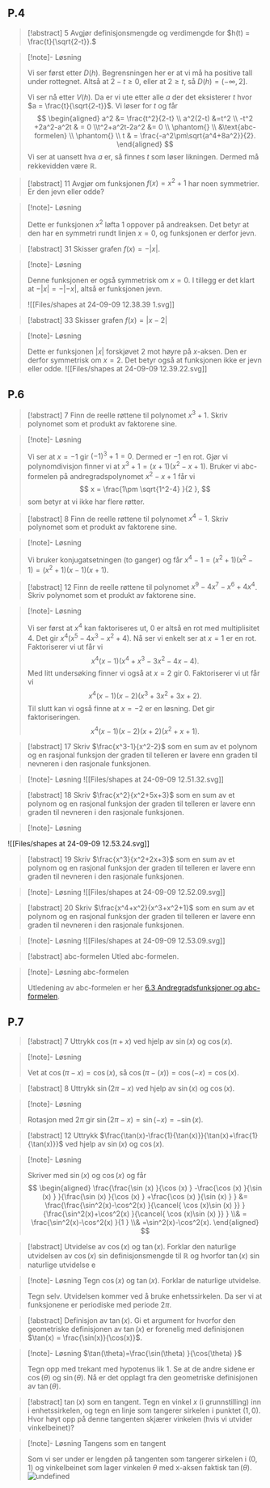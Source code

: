## P.4


> [!abstract] 5
> Avgjør definisjonsmengde og verdimengde for $h(t) = \frac{t}{\sqrt{2-t}}.$

> [!note]- Løsning
>
> 
> Vi ser først etter $D(h)$. Begrensningen her er at vi må ha positive tall under rottegnet. Altså at $2-t \geq 0$, eller at $2\geq t$, så $D(h)=(-\infty,2]$.
> 
> Vi ser nå etter $V(h)$. Da er vi ute etter alle $a$ der det eksisterer $t$ hvor $a = \frac{t}{\sqrt{2-t}}$. Vi løser for $t$ og får
> $$
> \begin{aligned} 
>   a^2  &= \frac{t^2}{2-t} \\ a^2(2-t) &=t^2 \\ -t^2 +2a^2-a^2t & = 0 \\t^2+a^2t-2a^2 &= 0 \\ \phantom{} \\ &\text{abc-formelen} \\ \phantom{} \\ t & = \frac{-a^2\pm\sqrt{a^4+8a^2}}{2}. 
> \end{aligned} 
> $$
> Vi ser at uansett hva $a$ er, så finnes $t$ som løser likningen. Dermed må rekkevidden være $\mathbb{R}$.
> 

> [!abstract] 11
> Avgjør om funksjonen $f(x) = x^2+1$ har noen symmetrier. Er den jevn eller odde?

> [!note]- Løsning
>
> 
> 
> Dette er funksjonen $x^2$ løfta 1 oppover på andreaksen. Det betyr at den har en symmetri rundt linjen $x=0$, og funksjonen er derfor jevn.
> 

> [!abstract] 31
> Skisser grafen $f(x) = -|x|$.

> [!note]- Løsning
>
> Denne funksjonen er også symmetrisk om $x=0$. I tillegg er det klart at $-|x| = -|-x|$, altså er funksjonen jevn.
> 
> ![[Files/shapes at 24-09-09 12.38.39 1.svg]]



> [!abstract] 33
> Skisser grafen $f(x) = |x-2|$

> [!note]- Løsning
>
> 
> 
> Dette er funksjonen $|x|$ forskjøvet $2$ mot høyre på $x$-aksen. Den er derfor symmetrisk om $x=2$. Det betyr også at funksjonen ikke er jevn eller odde. 
> ![[Files/shapes at 24-09-09 12.39.22.svg]]
> 
## P.6


> [!abstract] 7
> Finn de reelle røttene til polynomet $x^3+1$. Skriv polynomet som et produkt av faktorene sine.

> [!note]- Løsning
>
> 
> 
> Vi ser at $x=-1$ gir $(-1)^3+1 = 0$. Dermed er $-1$ en rot. Gjør vi polynomdivisjon finner vi at $x^3+1 = (x+1)(x^2-x+1)$. Bruker vi abc-formelen på andregradspolynomet $x^2-x+1$ får vi
> $$
> x = \frac{1\pm \sqrt{1^2-4}  }{2 },
> $$
> som betyr at vi ikke har flere røtter. 
> 

> [!abstract] 8
> Finn de reelle røttene til polynomet $x^4-1$. Skriv polynomet som et produkt av faktorene sine.

> [!note]- Løsning
>
> 
> 
> Vi bruker konjugatsetningen (to ganger) og får $x^4-1 = (x^2+1)(x^2-1) =(x^2+1)(x-1)(x+1)$.
> 

> [!abstract] 12
> Finn de reelle røttene til polynomet $x^9-4x^7-x^6+4x^4$. Skriv polynomet som et produkt av faktorene sine.

> [!note]- Løsning
>
> 
> 
> Vi ser først at $x^4$ kan faktoriseres ut, $0$ er altså en rot med multiplisitet $4$. Det gir $x^4(x^5-4x^3-x^2+4)$. Nå ser vi enkelt ser at $x=1$ er en rot. Faktoriserer vi ut får vi $$x^4(x-1)(x^4 + x^3 - 3 x^2 - 4 x - 4 ).$$ Med litt undersøking finner vi også at $x=2$ gir $0$. Faktoriserer vi ut får vi $$x^4(x-1)(x-2)(x^3 + 3 x^2 + 3 x + 2).$$ Til slutt kan vi også finne at $x=-2$ er en løsning. Det gir faktoriseringen. 
> $$
> x^4(x-1)(x-2)(x+2)(x^2+x+1).
> $$
> 

> [!abstract] 17
> Skriv $\frac{x^3-1}{x^2-2}$ som en sum av et polynom og en rasjonal funksjon der graden til telleren er lavere enn graden til nevneren i den rasjonale funksjonen.


> [!note]- Løsning
> ![[Files/shapes at 24-09-09 12.51.32.svg]]


> [!abstract] 18
> Skriv $\frac{x^2}{x^2+5x+3}$ som en sum av et polynom og en rasjonal funksjon der graden til telleren er lavere enn graden til nevneren i den rasjonale funksjonen.


> [!note]- Løsning
> 
![[Files/shapes at 24-09-09 12.53.24.svg]]

> [!abstract] 19
> Skriv $\frac{x^3}{x^2+2x+3}$ som en sum av et polynom og en rasjonal funksjon der graden til telleren er lavere enn graden til nevneren i den rasjonale funksjonen.


> [!note]- Løsning
> ![[Files/shapes at 24-09-09 12.52.09.svg]]



> [!abstract] 20
> Skriv $\frac{x^4+x^2}{x^3+x^2+1}$ som en sum av et polynom og en rasjonal funksjon der graden til telleren er lavere enn graden til nevneren i den rasjonale funksjonen.

> [!note]- Løsning
![[Files/shapes at 24-09-09 12.53.09.svg]]


> [!abstract] abc-formelen
> Utled abc-formelen.

> [!note]- Løsning
>abc-formelen  
> 
> Utledening av abc-formelen er her [6.3 Andregradsfunksjoner og abc-formelen](Kapittel%200%20-%20innledende%20kapittel/6.3%20Andregradsfunksjoner%20og%20abc-formelen.md).
> 
## P.7


> [!abstract] 7
> Uttrykk $\cos(\pi+x)$ ved hjelp av $\sin(x)$ og $\cos(x)$.

> [!note]- Løsning
>
> 
> 
> Vet at $\cos(\pi-x) = \cos (x)$, så $\cos(\pi-(x))=\cos(-x)=\cos (x)$.
> 

> [!abstract] 8
> Uttrykk $\sin(2\pi-x)$ ved hjelp av $\sin(x)$ og $\cos(x)$.

> [!note]- Løsning
>
> 
> 
> Rotasjon med $2\pi$ gir $\sin(2\pi-x)=\sin(-x)=-\sin (x)$.
> 

> [!abstract] 12
> Uttrykk $\frac{\tan(x)-\frac{1}{\tan(x)}}{\tan(x)+\frac{1}{\tan(x)}}$ ved hjelp av $\sin(x)$ og $\cos(x)$.

> [!note]- Løsning
>
> 
> 
> Skriver med $\sin (x)$ og $\cos (x)$ og får
> $$
> \begin{aligned} 
>   \frac{\frac{\sin (x) }{\cos (x) } -\frac{\cos (x) }{\sin (x) }  }{\frac{\sin (x) }{\cos (x) } +\frac{\cos (x) }{\sin (x) }  }  &= \frac{\frac{\sin^2(x)-\cos^2(x) }{\cancel{ \cos (x)\sin (x)  }}  }{\frac{\sin^2(x)+\cos^2(x) }{\cancel{ \cos (x)\sin (x)  }}  } \\& = \frac{\sin^2(x)-\cos^2(x) }{1 } \\& =\sin^2(x)-\cos^2(x).
> \end{aligned} 
> $$
> 

> [!abstract]  Utvidelse av $\cos(x)$ og $\tan(x)$.
> Forklar den naturlige utvidelsen av $\cos(x)$ sin definisjonsmengde til $\mathbb{R}$  og hvorfor $\tan(x)$ sin naturlige utvidelse e 

> [!note]- Løsning
>Tegn $\cos (x)$ og $\tan (x)$. Forklar de naturlige utvidelse.  
> 
> Tegn selv. Utvidelsen kommer ved å bruke enhetssirkelen. Da ser vi at funksjonene er periodiske med periode $2\pi$.
> 

> [!abstract] Definisjon av $\tan(x)$.
> Gi et argument for hvorfor den geometriske definisjonen av $\tan(x)$ er forenelig med definisjonen $\tan(x) = \frac{\sin(x)}{\cos(x)}$.

> [!note]- Løsning
>$\tan(\theta)=\frac{\sin(\theta) }{\cos(\theta) }$  
> 
> Tegn opp med trekant med hypotenus lik $1$. Se at de andre sidene er $\cos(\theta)$ og $\sin(\theta)$. Nå er det opplagt fra den geometriske definisjonen av $\tan(\theta)$.
> 

> [!abstract] $\tan(x)$ som en tangent.
> Tegn en vinkel $x$ (i grunnstilling) inn i enhetssirkelen, og tegn en linje som tangerer sirkelen i punktet $(1,0)$. Hvor høyt opp på denne tangenten skjærer vinkelen (hvis vi utvider vinkelbeinet)?

> [!note]- Løsning
>Tangens som en tangent
> 
> 
> Som vi ser under er lengden på tangenten som tangerer sirkelen i $(0,1)$ og vinkelbeinet som lager vinkelen $\theta$ med x-aksen faktisk $\tan(\theta)$.
> ![undefined](Files/shapes%20at%2024-08-19%2013.11.11.svg)